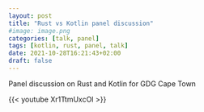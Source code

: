 ```yaml
---
layout: post
title: "Rust vs Kotlin panel discussion"
#image: image.png
categories: [talk, panel]
tags: [kotlin, rust, panel, talk]
date: 2021-10-28T16:21:43+02:00
draft: false
---
```


Panel discussion on Rust and Kotlin for GDG Cape Town

{{< youtube Xr1TtmUxcOI >}}
